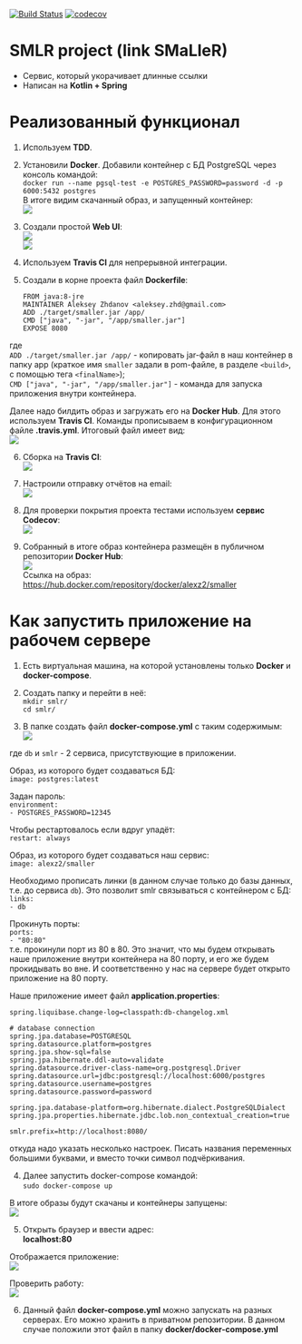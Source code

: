 [![Build Status](https://travis-ci.org/aleksey-nsk/link_shortener.svg?branch=master)](https://travis-ci.org/aleksey-nsk/link_shortener)
[![codecov](https://codecov.io/gh/aleksey-nsk/link_shortener/branch/master/graph/badge.svg?token=GU31JRCDMH)](https://codecov.io/gh/aleksey-nsk/link_shortener)

# SMLR project (link SMaLleR)
- Сервис, который укорачивает длинные ссылки
- Написан на **Kotlin + Spring**

# Реализованный функционал
1. Используем **TDD**.

2. Установили **Docker**. Добавили контейнер с БД PostgreSQL через консоль командой:  
`docker run --name pgsql-test -e POSTGRES_PASSWORD=password -d -p 6000:5432 postgres`  
В итоге видим скачанный образ, и запущенный контейнер:  
![](https://github.com/aleksey-nsk/link_shortener/blob/master/screenshots/08_image_and_container.png)  

3. Создали простой **Web UI**:  
![](https://github.com/aleksey-nsk/link_shortener/blob/master/screenshots/01_verstka.png)  
![](https://github.com/aleksey-nsk/link_shortener/blob/master/screenshots/02_verstka.png)

4. Используем **Travis CI** для непрерывной интеграции.   

5. Создали в корне проекта файл **Dockerfile**: 
  
       FROM java:8-jre
       MAINTAINER Aleksey Zhdanov <aleksey.zhd@gmail.com>
       ADD ./target/smaller.jar /app/
       CMD ["java", "-jar", "/app/smaller.jar"]
       EXPOSE 8080
  
где  
`ADD ./target/smaller.jar /app/` - копировать jar-файл в наш контейнер в папку app (краткое имя `smaller` задали
в pom-файле, в разделе `<build>`, с помощью тега `<finalName>`);  
`CMD ["java", "-jar", "/app/smaller.jar"]` - команда для запуска приложения внутри контейнера.  

Далее надо билдить образ и загружать его на **Docker Hub**. Для этого используем **Travis CI**. Команды
прописываем в конфигурационном файле **.travis.yml**. Итоговый файл имеет вид:  
![](https://github.com/aleksey-nsk/link_shortener/blob/master/screenshots/03_config_for_travis_ci.png)  

6. Сборка на **Travis CI**:  
![](https://github.com/aleksey-nsk/link_shortener/blob/master/screenshots/04_build_on_travis_ci.png)

7. Настроили отправку отчётов на email:  
![](https://github.com/aleksey-nsk/link_shortener/blob/master/screenshots/05_report_to_email.png)

8. Для проверки покрытия проекта тестами используем **сервис Codecov**:  
![](https://github.com/aleksey-nsk/link_shortener/blob/master/screenshots/06_test_coverage_on_codecov.png)

9. Собранный в итоге образ контейнера размещён в публичном репозитории **Docker Hub**:  
![](https://github.com/aleksey-nsk/link_shortener/blob/master/screenshots/07_container_image_on_docker_hub.png)  
Ссылка на образ: https://hub.docker.com/repository/docker/alexz2/smaller

# Как запустить приложение на рабочем сервере
1. Есть виртуальная машина, на которой установлены только **Docker** и **docker-compose**.

2. Создать папку и перейти в неё:  
`mkdir smlr/`  
`cd smlr/`

3. В папке создать файл **docker-compose.yml** с таким содержимым:  
![](https://github.com/aleksey-nsk/link_shortener/blob/master/screenshots/09_docker_compose.png)  

где `db` и `smlr` - 2 сервиса, присутствующие в приложении.  

Образ, из которого будет создаваться БД:    
`image: postgres:latest`  

Задан пароль:  
`environment:`  
`- POSTGRES_PASSWORD=12345`  

Чтобы рестартовалось если вдруг упадёт:  
`restart: always`  

Образ, из которого будет создаваться наш сервис:  
`image: alexz2/smaller`  

Необходимо прописать линки (в данном случае только до базы данных, т.е. до сервиса `db`). Это позволит
smlr связываться с контейнером с БД:  
`links:`  
`- db`  

Прокинуть порты:  
`ports:`  
`- "80:80"`  
т.е. прокинули порт из 80 в 80. Это значит, что мы будем открывать наше приложение внутри контейнера на 80 порту,
и его же будем прокидывать во вне. И соответственно у нас на сервере будет открыто приложение на 80 порту.  

Наше приложение имеет файл **application.properties**:

    spring.liquibase.change-log=classpath:db-changelog.xml
    
    # database connection
    spring.jpa.database=POSTGRESQL
    spring.datasource.platform=postgres
    spring.jpa.show-sql=false
    spring.jpa.hibernate.ddl-auto=validate
    spring.datasource.driver-class-name=org.postgresql.Driver
    spring.datasource.url=jdbc:postgresql://localhost:6000/postgres
    spring.datasource.username=postgres
    spring.datasource.password=password
    
    spring.jpa.database-platform=org.hibernate.dialect.PostgreSQLDialect
    spring.jpa.properties.hibernate.jdbc.lob.non_contextual_creation=true
    
    smlr.prefix=http://localhost:8080/

откуда надо указать несколько настроек. Писать названия переменных большими буквами, и вместо точки 
символ подчёркивания.
    
4. Далее запустить docker-compose командой:  
`sudo docker-compose up`  

В итоге образы будут скачаны и контейнеры запущены:  
![](https://github.com/aleksey-nsk/link_shortener/blob/master/screenshots/10_images_containers.png)  

5. Открыть браузер и ввести адрес:  
**localhost:80**  

Отображается приложение:  
![](https://github.com/aleksey-nsk/link_shortener/blob/master/screenshots/11_test_app.png)  

Проверить работу:  
![](https://github.com/aleksey-nsk/link_shortener/blob/master/screenshots/12_test_app.png)  

6. Данный файл **docker-compose.yml** можно запускать на разных серверах. Его можно хранить
в приватном репозитории. В данном случае положили этот файл в папку **docker/docker-compose.yml**
